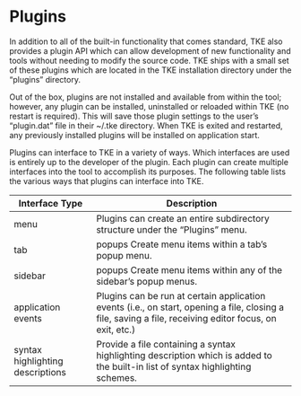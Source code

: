 # Plugins

In addition to all of the built-in functionality that comes standard, TKE also provides a plugin API
which can allow development of new functionality and tools without needing to modify the source code.
TKE ships with a small set of these plugins which are located in the TKE installation directory under
the “plugins” directory.

Out of the box, plugins are not installed and available from within the tool; however, any plugin can
be installed, uninstalled or reloaded within TKE (no restart is required). This will save those plugin
settings to the user’s “plugin.dat” file in their ~/.tke directory. When TKE is exited and restarted,
any previously installed plugins will be installed on application start.

Plugins can interface to TKE in a variety of ways. Which interfaces are used is entirely up to the
developer of the plugin. Each plugin can create multiple interfaces into the tool to accomplish its
purposes. The following table lists the various ways that plugins can interface into TKE.

| Interface Type | Description |
| - | - |
| menu | Plugins can create an entire subdirectory structure under the “Plugins” menu. |
| tab | popups Create menu items within a tab’s popup menu. |
| sidebar | popups Create menu items within any of the sidebar’s popup menus. |
| application events | Plugins can be run at certain application events (i.e., on start, opening a file, closing a file, saving a file, receiving editor focus, on exit, etc.) |
| syntax highlighting descriptions | Provide a file containing a syntax highlighting description which is added to the built-in list of syntax highlighting schemes. |
